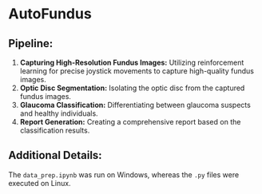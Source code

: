 # AutoFundus

## Pipeline:

1. **Capturing High-Resolution Fundus Images:** Utilizing reinforcement learning for precise joystick movements to capture high-quality fundus images.
2. **Optic Disc Segmentation:** Isolating the optic disc from the captured fundus images.
3. **Glaucoma Classification:** Differentiating between glaucoma suspects and healthy individuals.
4. **Report Generation:** Creating a comprehensive report based on the classification results.

## Additional Details:
The `data_prep.ipynb` was run on Windows, whereas the `.py` files were executed on Linux.

